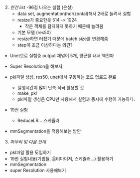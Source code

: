 2. *안건 list*
-96점 나오는 실험 (은성)
	- data set, augmentation(horizontal)해서 2배로 늘려서 실험
	- resize가 중요한듯 514 -> 1024
		- 작은 객체를 탐지하지 못하기 때문에 늘려봄
	- 기본 모델 (res50)
	- resize하면 터졌기 때문에 batch size를 변경해줌
	- step이 조금 이상하다는 의견?
  - Unet으로 실험중
	output 채널이 5개, 평균을 내서 역전파
- Super Resolution을 해보자.
- pkl파일 생성, res50, unet에서 구동하는 코드 업로드 완료
	- 실행시간이 많이 단축 적극 활용할 것
	- make_pkl
	- pkl파일 생성은 CPU만 사용해서 실험과 동시에 수행이 가능하다.
	
- 19번 실험
	- ReduceLR… 스케쥴러
	
- mmSegmentation을 적용해보는 방안
	
3. *마무리 및 다음 단계*
- pkl파일 활용 도입하기
- 19번 실험내용(기법들, 옵티마이저, 스케쥴러…) 활용하기
- mmSegmentation
- super Resolution 사용해보기
